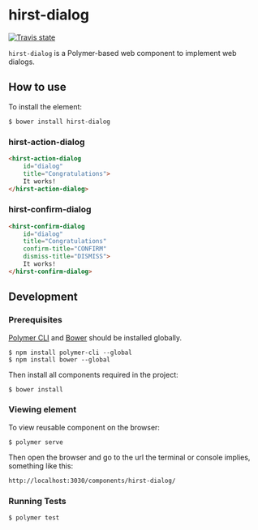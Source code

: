 # hirst-dialog
[![Travis state](https://travis-ci.org/first87/hirst-dialog.svg?branch=master)](https://travis-ci.org/first87/hirst-dialog)

`hirst-dialog` is a Polymer-based web component to implement web dialogs.

## How to use

To install the element:
```
$ bower install hirst-dialog
```

### hirst-action-dialog
```html
<hirst-action-dialog
    id="dialog"
    title="Congratulations">
    It works!
</hirst-action-dialog>
```

### hirst-confirm-dialog
```html
<hirst-confirm-dialog
    id="dialog"
    title="Congratulations"
    confirm-title="CONFIRM"
    dismiss-title="DISMISS">
    It works!
</hirst-confirm-dialog>
```

## Development

### Prerequisites

[Polymer CLI](https://www.npmjs.com/package/polymer-cli) and [Bower](https://www.npmjs.com/package/bower) should be installed globally.
```
$ npm install polymer-cli --global
$ npm install bower --global
```

Then install all components required in the project:
```
$ bower install
```

### Viewing element

To view reusable component on the browser:
```
$ polymer serve
```

Then open the browser and go to the url the terminal or console implies, something like this:
```
http://localhost:3030/components/hirst-dialog/
```

### Running Tests

```
$ polymer test
```

